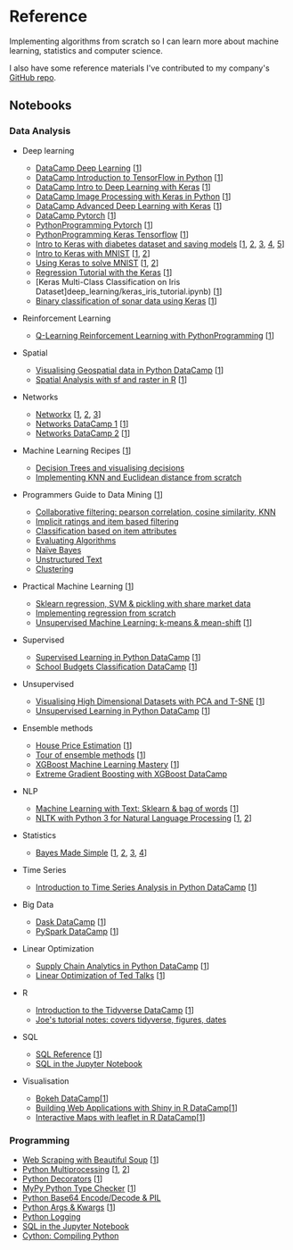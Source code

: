 # Reference
Implementing algorithms from scratch so I can learn more about machine learning, statistics and computer science.

I also have some reference materials I've contributed to my company's [GitHub repo](https://github.com/PortJacksonPartners/Training/blob/master/nexploration.ipynb).

## Notebooks

### Data Analysis
- Deep learning
    - [DataCamp Deep Learning](deep_learning/deeplearning-datacamp.ipynb) [[1](https://www.datacamp.com/courses/deep-learning-in-python)]
    - [DataCamp Introduction to TensorFlow in Python](deep_learning/intro-tensorflow-datacamp.ipynb) [[1](https://learn.datacamp.com/courses/introduction-to-tensorflow-in-python)]
    - [DataCamp Intro to Deep Learning with Keras](deep_learning/intro-deeplearning-keras-datacamp.ipynb) [[1](https://learn.datacamp.com/courses/deep-learning-with-keras-in-python)]
    - [DataCamp Image Processing with Keras in Python](deep_learning/image-processing-keras-datacamp.ipynb) [[1](https://learn.datacamp.com/courses/image-processing-with-keras-in-python)]
    - [DataCamp Advanced Deep Learning with Keras](deep_learning/advanced-keras-datacamp.ipynb) [[1](https://learn.datacamp.com/courses/advanced-deep-learning-with-keras)]
    - [DataCamp Pytorch](deep_learning/pytorch-datacamp.ipynb) [[1](https://www.datacamp.com/courses/introduction-to-deep-learning-with-pytorch)]
    - [PythonProgramming Pytorch](deep_learning/pytorch_pythonprogramming.ipynb) [[1](https://pythonprogramming.net/introduction-deep-learning-neural-network-pytorch/)]
    - [PythonProgramming Keras Tensorflow](deep_learning/keras_tensorflow_pythonprogramming.ipynb) [[1](https://pythonprogramming.net/introduction-deep-learning-python-tensorflow-keras/)]
    - [Intro to Keras with diabetes dataset and saving models](deep_learning/keras_intro.ipynb) [[1](http://machinelearningmastery.com/introduction-python-deep-learning-library-keras/), [2](http://machinelearningmastery.com/tutorial-first-neural-network-python-keras/), [3](http://machinelearningmastery.com/save-load-keras-deep-learning-models/), [4](http://machinelearningmastery.com/5-step-life-cycle-neural-network-models-keras/), [5](http://machinelearningmastery.com/build-multi-layer-perceptron-neural-network-models-keras/)]
    - [Intro to Keras with MNIST](deep_learning/intro_keras_mnist.ipynb) [[1](https://elitedatascience.com/keras-tutorial-deep-learning-in-python), [2](http://www.pyimagesearch.com/2016/08/01/lenet-convolutional-neural-network-in-python/)]
    - [Using Keras to solve MNIST](deep_learning/keras_solve_mnist.ipynb) [[1](http://machinelearningmastery.com/handwritten-digit-recognition-using-convolutional-neural-networks-python-keras/), [2](http://machinelearningmastery.com/dropout-regularization-deep-learning-models-keras/)]
    - [Regression Tutorial with the Keras](deep_learning/keras_regression_tutorial.ipynb) [[1](http://machinelearningmastery.com/regression-tutorial-keras-deep-learning-library-python/)]
    - [Keras Multi-Class Classification on Iris Dataset]deep_learning/keras_iris_tutorial.ipynb) [[1](http://machinelearningmastery.com/multi-class-classification-tutorial-keras-deep-learning-library/)]
    - [Binary classification of sonar data using Keras](deep_learning/binary_classification_keras_sonar.ipynb) [[1](http://machinelearningmastery.com/binary-classification-tutorial-with-the-keras-deep-learning-library/)]

- Reinforcement Learning
    - [Q-Learning Reinforcement Learning with PythonProgramming](reinforcement/pythonprogramming/) [[1](https://pythonprogramming.net/q-learning-reinforcement-learning-python-tutorial/)]

- Spatial
    - [Visualising Geospatial data in Python DataCamp](spatial/intro_geospatial.ipynb) [[1](https://learn.datacamp.com/courses/visualizing-geospatial-data-in-python)]
    - [Spatial Analysis with sf and raster in R](spatial/spatial_r_datacamp.Rmd) [[1](https://learn.datacamp.com/courses/spatial-analysis-with-sf-and-raster-in-r)]

- Networks
    - [Networkx](networks/intro_networks.ipynb) [[1](https://www.youtube.com/watch?v=nN84qeE0jtM), [2](https://www.youtube.com/watch?v=yMSCWLma46s&feature=youtu.be), [3](https://www.youtube.com/watch?v=1ErL1z_lKd8&feature=youtu.be)]
    - [Networks DataCamp 1](networks/networks-datacamp-1.ipynb) [[1](https://www.datacamp.com/courses/network-analysis-in-python-part-1)]
    - [Networks DataCamp 2](networks/networks-datacamp-2.ipynb) [[1](https://www.datacamp.com/courses/network-analysis-in-python-part-2)]

- Machine Learning Recipes [[1](https://www.youtube.com/playlist?list=PLOU2XLYxmsIIuiBfYad6rFYQU_jL2ryal)]
    - [Decision Trees and visualising decisions](recipes/ml_recipes_1.ipynb)
    - [Implementing KNN and Euclidean distance from scratch](recipes/ml_recipes_2.ipynb)

- Programmers Guide to Data Mining [[1](http://guidetodatamining.com/)]
    - [Collaborative filtering: pearson correlation, cosine similarity, KNN](programmers_guide/programmers_guide_1.ipynb)
    - [Implicit ratings and item based filtering](programmers_guide/programmers_guide_2.ipynb)
    - [Classification based on item attributes](programmers_guide/programmers_guide_3.ipynb)
    - [Evaluating Algorithms](programmers_guide/programmers_guide_4.ipynb)
    - [Naïve Bayes](programmers_guide/programmers_guide_5.ipynb)
    - [Unstructured Text](programmers_guide/programmers_guide_6.ipynb)
    - [Clustering](programmers_guide/programmers_guide_7.ipynb)

- Practical Machine Learning [[1](https://www.youtube.com/playlist?list=PLQVvvaa0QuDfKTOs3Keq_kaG2P55YRn5v)]
    - [Sklearn regression, SVM & pickling with share market data](practical_ml/practical_ml_1.ipynb)
    - [Implementing regression from scratch](practical_ml/practical_ml_2.ipynb)
    - [Unsupervised Machine Learning: k-means & mean-shift](practical_ml/unsupervised_ml.ipynb) [[1](https://pythonprogramming.net/flat-clustering-machine-learning-python-scikit-learn/)]
    
- Supervised
    - [Supervised Learning in Python DataCamp](supervised/supervised-learning-in-python.ipynb) [[1](https://campus.datacamp.com/courses/supervised-learning-with-scikit-learn)]
    - [School Budgets Classification DataCamp](supervised/school-budgets.ipynb) [[1](https://www.datacamp.com/courses/machine-learning-with-the-experts-school-budgets)]

- Unsupervised
    - [Visualising High Dimensional Datasets with PCA and T-SNE](unsupervised/visualising-high-dim-datasets-pca-tsne.ipynb) [[1](https://medium.com/@luckylwk/visualising-high-dimensional-datasets-using-pca-and-t-sne-in-python-8ef87e7915b)]
    - [Unsupervised Learning in Python DataCamp](unsupervised/unsupervised_datacamp.ipynb) [[1](https://www.datacamp.com/courses/unsupervised-learning-in-python/)]

- Ensemble methods
    - [House Price Estimation](ensemble/house_price_estimation.ipynb) [[1](https://medium.com/@ageitgey/machine-learning-is-fun-80ea3ec3c471)]
    - [Tour of ensemble methods](ensemble/intro_ensemble.ipynb) [[1](https://machinelearningmastery.com/)]
    - [XGBoost Machine Learning Mastery](ensemble/intro_xgboost.ipynb) [[1](https://machinelearningmastery.com/)]
    - [Extreme Gradient Boosting with XGBoost DataCamp](ensemble/extreme_xgboost.ipynb)

- NLP
    - [Machine Learning with Text: Sklearn & bag of words](nlp/ml_text.ipynb) [[1](https://www.youtube.com/watch?v=vTaxdJ6VYWE)]
    - [NLTK with Python 3 for Natural Language Processing](nlp/natural_language.ipynb) [[1](https://www.youtube.com/playlist?list=PLQVvvaa0QuDf2JswnfiGkliBInZnIC4HL), [2](https://www.youtube.com/watch?v=itKNpCPHq3I)]

- Statistics
    - [Bayes Made Simple](statistics/bayes_simple.ipynb) [[1](https://www.youtube.com/watch?v=6GV5bTCLC8g), [2](http://greenteapress.com/wp/think-bayes/), [3](https://www.analyticsvidhya.com/blog/2016/06/bayesian-statistics-beginners-simple-english/), [4](https://www.springboard.com/blog/probability-bayes-theorem-data-science/)]
    
- Time Series
    - [Introduction to Time Series Analysis in Python DataCamp](time_series/intro_time_series_datacamp.ipynb) [[1](https://campus.datacamp.com/courses/introduction-to-time-series-analysis-in-python/)]

- Big Data
    - [Dask DataCamp](bigdata/datacamp-dask.ipynb) [[1](https://learn.datacamp.com/courses/parallel-computing-with-dask)]
    - [PySpark DataCamp](bigdata/datacamp-spark.ipynb) [[1](https://learn.datacamp.com/courses/introduction-to-pyspark)]
    
- Linear Optimization
    - [Supply Chain Analytics in Python DataCamp](optimization/supply_chain_optimization_datacamp.ipynb) [[1](https://learn.datacamp.com/courses/supply-chain-analytics-in-python)]
    - [Linear Optimization of Ted Talks](optimization/linear_optimization_ted.ipynb) [[1](https://www.analyticsvidhya.com/blog/2017/10/linear-optimization-in-python/)]

- R
    - [Introduction to the Tidyverse DataCamp](R/intro_tidyverse.Rmd) [[1](https://www.datacamp.com/courses/introduction-to-the-tidyverse)]
    - [Joe's tutorial notes: covers tidyverse, figures, dates](R/joe_tutorial.R)

- SQL
    - [SQL Reference](programming/sql_reference.ipynb) [[1](https://code.tutsplus.com/articles/sql-for-beginners--net-8200)]
    - [SQL in the Jupyter Notebook](programming/ipython_sql.ipynb)

- Visualisation
    - [Bokeh DataCamp](visualisation/bokeh_datacamp.ipynb)[[1](https://learn.datacamp.com/courses/interactive-data-visualization-with-bokeh)]
    - [Building Web Applications with Shiny in R DataCamp](visualisation/shiny_datacamp.Rmd)[[1](https://learn.datacamp.com/courses/building-web-applications-with-shiny-in-r)]
    - [Interactive Maps with leaflet in R DataCamp](visualisation/leaflet_datacamp.Rmd)[[1](https://learn.datacamp.com/courses/interactive-maps-with-leaflet-in-r)]
    
### Programming
- [Web Scraping with Beautiful Soup](programming/beautiful_soup.ipynb) [[1](https://www.dataquest.io/blog/web-scraping-tutorial-python/)]
- [Python Multiprocessing](programming/py_multiprocess.ipynb) [[1](https://youtu.be/oEYDqQ1pq9o), [2](https://youtu.be/kUKOEuPJXGc)]
- [Python Decorators](programming/py_decorators.ipynb) [[1](https://www.youtube.com/watch?v=rPCeCPT-f28&list=LLuei0qkBoeOass8xV_cOrqQ&index=1)]
- [MyPy Python Type Checker](programming/my_py.ipynb) [[1](http://mypy-lang.org/)]
- [Python Base64 Encode/Decode & PIL](programming/py_base64.ipynb)
- [Python Args & Kwargs](programming/args_kwargs.ipynb) [[1](https://youtu.be/gZB_ENJD34E)]
- [Python Logging](programming/python_logging.ipynb)
- [SQL in the Jupyter Notebook](programming/ipython_sql.ipynb)
- [Cython: Compiling Python](programming/cy_py.ipynb)
